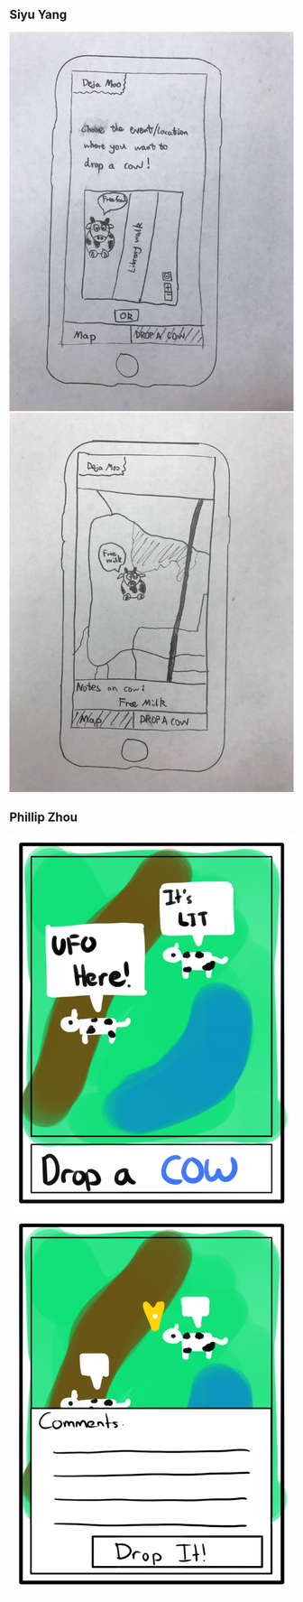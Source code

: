 ## Siyu Yang
![Prototype](Images/Steven's%20Paper%20Prototype%20Part%20A.jpg)
![Prototype](Images/Steven's%20Paper%20Prototype%20Part%20B.jpg)

## Phillip Zhou
![Prototype](Images/COGS%20121%20Paper%20Prototype%20Step%201.png)
![Prototype](Images/COGS%20121%20Paper%20Prototype%20Step%202.png)